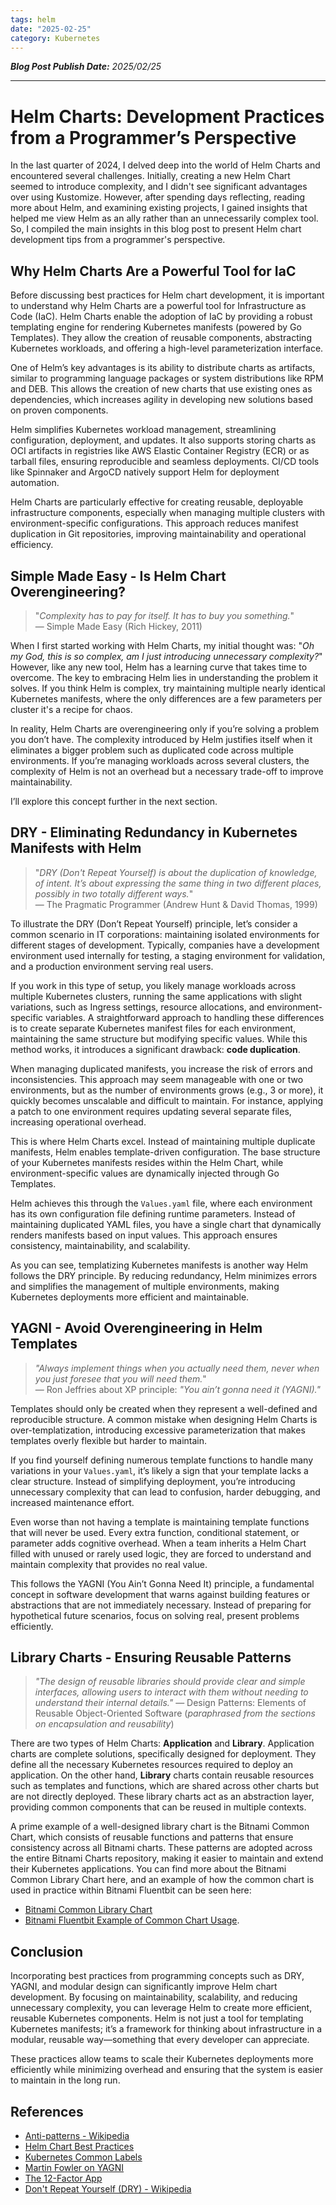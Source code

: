 ```yaml
---
tags: helm
date: "2025-02-25"
category: Kubernetes
---
```


*__Blog Post Publish Date:__ 2025/02/25*

---

# Helm Charts: Development Practices from a Programmer’s Perspective

In the last quarter of 2024, I delved deep into the world of Helm Charts and encountered several challenges. Initially, creating a new Helm Chart seemed to introduce complexity, and I didn't see significant advantages over using Kustomize. However, after spending days reflecting, reading more about Helm, and examining existing projects, I gained insights that helped me view Helm as an ally rather than an unnecessarily complex tool. So, I compiled the main insights in this blog post to present Helm chart development tips from a programmer's perspective.

## Why Helm Charts Are a Powerful Tool for IaC

Before discussing best practices for Helm chart development, it is important to understand why Helm Charts are a powerful tool for Infrastructure as Code (IaC). Helm Charts enable the adoption of IaC by providing a robust templating engine for rendering Kubernetes manifests (powered by Go Templates). They allow the creation of reusable components, abstracting Kubernetes workloads, and offering a high-level parameterization interface.

One of Helm’s key advantages is its ability to distribute charts as artifacts, similar to programming language packages or system distributions like RPM and DEB. This allows the creation of new charts that use existing ones as dependencies, which increases agility in developing new solutions based on proven components.

Helm simplifies Kubernetes workload management, streamlining configuration, deployment, and updates. It also supports storing charts as OCI artifacts in registries like AWS Elastic Container Registry (ECR) or as tarball files, ensuring reproducible and seamless deployments. CI/CD tools like Spinnaker and ArgoCD natively support Helm for deployment automation.

Helm Charts are particularly effective for creating reusable, deployable infrastructure components, especially when managing multiple clusters with environment-specific configurations. This approach reduces manifest duplication in Git repositories, improving maintainability and operational efficiency.

## Simple Made Easy - Is Helm Chart Overengineering?

> "_Complexity has to pay for itself. It has to buy you something._"  
> — Simple Made Easy (Rich Hickey, 2011)

When I first started working with Helm Charts, my initial thought was: "_Oh my God, this is so complex, am I just introducing unnecessary complexity?_" However, like any new tool, Helm has a learning curve that takes time to overcome. The key to embracing Helm lies in understanding the problem it solves. If you think Helm is complex, try maintaining multiple nearly identical Kubernetes manifests, where the only differences are a few parameters per cluster it's a recipe for chaos.

In reality, Helm Charts are overengineering only if you’re solving a problem you don’t have. The complexity introduced by Helm justifies itself when it eliminates a bigger problem such as duplicated code across multiple environments. If you’re managing workloads across several clusters, the complexity of Helm is not an overhead but a necessary trade-off to improve maintainability.

I’ll explore this concept further in the next section.

## DRY - Eliminating Redundancy in Kubernetes Manifests with Helm

> "_DRY (Don't Repeat Yourself) is about the duplication of knowledge, of intent. It’s about expressing the same thing in two different places, possibly in two totally different ways._"  
> — The Pragmatic Programmer (Andrew Hunt & David Thomas, 1999)

To illustrate the DRY (Don’t Repeat Yourself) principle, let’s consider a common scenario in IT corporations: maintaining isolated environments for different stages of development. Typically, companies have a development environment used internally for testing, a staging environment for validation, and a production environment serving real users.

If you work in this type of setup, you likely manage workloads across multiple Kubernetes clusters, running the same applications with slight variations, such as Ingress settings, resource allocations, and environment-specific variables. A straightforward approach to handling these differences is to create separate Kubernetes manifest files for each environment, maintaining the same structure but modifying specific values. While this method works, it introduces a significant drawback: __code duplication__.

When managing duplicated manifests, you increase the risk of errors and inconsistencies. This approach may seem manageable with one or two environments, but as the number of environments grows (e.g., 3 or more), it quickly becomes unscalable and difficult to maintain. For instance, applying a patch to one environment requires updating several separate files, increasing operational overhead.

This is where Helm Charts excel. Instead of maintaining multiple duplicate manifests, Helm enables template-driven configuration. The base structure of your Kubernetes manifests resides within the Helm Chart, while environment-specific values are dynamically injected through Go Templates.

Helm achieves this through the `Values.yaml` file, where each environment has its own configuration file defining runtime parameters. Instead of maintaining duplicated YAML files, you have a single chart that dynamically renders manifests based on input values. This approach ensures consistency, maintainability, and scalability.

As you can see, templatizing Kubernetes manifests is another way Helm follows the DRY principle. By reducing redundancy, Helm minimizes errors and simplifies the management of multiple environments, making Kubernetes deployments more efficient and maintainable.

## YAGNI - Avoid Overengineering in Helm Templates

> _"Always implement things when you actually need them, never when you just foresee that you will need them._"  
> — Ron Jeffries about XP principle: _"You ain’t gonna need it (YAGNI)."_

Templates should only be created when they represent a well-defined and reproducible structure. A common mistake when designing Helm Charts is over-templatization, introducing excessive parameterization that makes templates overly flexible but harder to maintain.

If you find yourself defining numerous template functions to handle many variations in your `Values.yaml`, it’s likely a sign that your template lacks a clear structure. Instead of simplifying deployment, you’re introducing unnecessary complexity that can lead to confusion, harder debugging, and increased maintenance effort.

Even worse than not having a template is maintaining template functions that will never be used. Every extra function, conditional statement, or parameter adds cognitive overhead. When a team inherits a Helm Chart filled with unused or rarely used logic, they are forced to understand and maintain complexity that provides no real value.

This follows the YAGNI (You Ain’t Gonna Need It) principle, a fundamental concept in software development that warns against building features or abstractions that are not immediately necessary. Instead of preparing for hypothetical future scenarios, focus on solving real, present problems efficiently.

## Library Charts - Ensuring Reusable Patterns

> _"The design of reusable libraries should provide clear and simple interfaces, allowing users to interact with them without needing to understand their internal details."_
> — Design Patterns: Elements of Reusable Object-Oriented Software (_paraphrased from the sections on encapsulation and reusability_)

There are two types of Helm Charts: __Application__ and __Library__. Application charts are complete solutions, specifically designed for deployment. They define all the necessary Kubernetes resources required to deploy an application. On the other hand, __Library__ charts contain reusable resources such as templates and functions, which are shared across other charts but are not directly deployed. These library charts act as an abstraction layer, providing common components that can be reused in multiple contexts.

A prime example of a well-designed library chart is the Bitnami Common Chart, which consists of reusable functions and patterns that ensure consistency across all Bitnami charts. These patterns are adopted across the entire Bitnami Charts repository, making it easier to maintain and extend their Kubernetes applications. You can find more about the Bitnami Common Library Chart here, and an example of how the common chart is used in practice within Bitnami Fluentbit can be seen here:

- [Bitnami Common Library Chart](https://github.com/bitnami/charts/tree/main/bitnami/common)  
- [Bitnami Fluentbit Example of Common Chart Usage](https://github.com/bitnami/charts/blob/main/bitnami/fluent-bit/templates/configmap.yaml#L11).

## Conclusion

Incorporating best practices from programming concepts such as DRY, YAGNI, and modular design can significantly improve Helm chart development. By focusing on maintainability, scalability, and reducing unnecessary complexity, you can leverage Helm to create more efficient, reusable Kubernetes components. Helm is not just a tool for templating Kubernetes manifests; it’s a framework for thinking about infrastructure in a modular, reusable way—something that every developer can appreciate. 

These practices allow teams to scale their Kubernetes deployments more efficiently while minimizing overhead and ensuring that the system is easier to maintain in the long run.

## References

- [Anti-patterns - Wikipedia](https://pt.wikipedia.org/wiki/Antipadr%C3%A3o)  
- [Helm Chart Best Practices](https://helm.sh/docs/chart_best_practices/)  
- [Kubernetes Common Labels](https://kubernetes.io/docs/concepts/overview/working-with-objects/common-labels/)  
- [Martin Fowler on YAGNI](https://martinfowler.com/bliki/Yagni.html)  
- [The 12-Factor App](https://12factor.net/)  
- [Don't Repeat Yourself (DRY) - Wikipedia](https://en.wikipedia.org/wiki/Don%27t_repeat_yourself)
